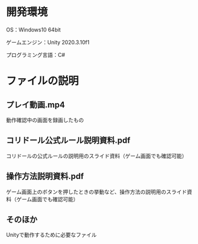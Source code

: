 # 開発環境

OS：Windows10 64bit

ゲームエンジン：Unity 2020.3.10f1

プログラミング言語：C#

# ファイルの説明

## プレイ動画.mp4
動作確認中の画面を録画したもの

## コリドール公式ルール説明資料.pdf
コリドールの公式ルールの説明用のスライド資料（ゲーム画面でも確認可能）

## 操作方法説明資料.pdf
ゲーム画面上のボタンを押したときの挙動など、操作方法の説明用のスライド資料（ゲーム画面でも確認可能）

## そのほか
Unityで動作するために必要なファイル
